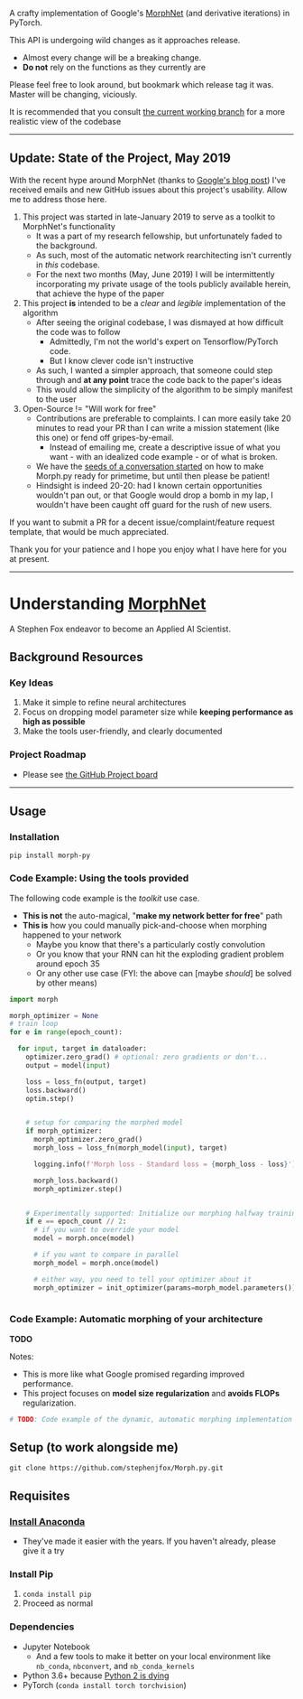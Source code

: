 A crafty implementation of Google's [MorphNet](https://arxiv.org/abs/1711.06798) (and derivative iterations) in PyTorch.

This API is undergoing wild changes as it approaches release.
* Almost every change will be a breaking change.
* __Do not__ rely on the functions as they currently are

Please feel free to look around, but bookmark which release tag it was. Master will be changing, viciously.

It is recommended that you consult [the current working branch](https://github.com/stephenjfox/Morph.py/tree/release/v0.1.0) for a more realistic view of the codebase

---

## Update: State of the Project, May 2019

With the recent hype around MorphNet (thanks to [Google's blog post]) I've received emails and new GitHub
  issues about this project's usability. Allow me to address those here.
1. This project was started in late-January 2019 to serve as a toolkit to MorphNet's functionality
    * It was a part of my research fellowship, but unfortunately faded to the background.
    * As such, most of the automatic network rearchitecting isn't currently in _this_ codebase.
    * For the next two months (May, June 2019) I will be intermittently incorporating my private usage
      of the tools publicly available herein, that achieve the hype of the paper
2. This project __is__ intended to be a _clear_ and _legible_ implementation of the algorithm
    * After seeing the original codebase, I was dismayed at how difficult the code was to follow
      * Admittedly, I'm not the world's expert on Tensorflow/PyTorch code.
      * But I know clever code isn't instructive
    * As such, I wanted a simpler approach, that someone could step through and __at any point__ trace the
      code back to the paper's ideas
    * This would allow the simplicity of the algorithm to be simply manifest to the user
3. Open-Source != "Will work for free"
    * Contributions are preferable to complaints. I can more easily take 20 minutes to read your PR than I
      can write a mission statement (like this one) or fend off gripes-by-email.
      * Instead of emailing me, create a descriptive issue of what you want - with an idealized code example -
        or of what is broken.
    * We have the [seeds of a conversation started](https://github.com/stephenjfox/Morph.py/issues/14) on how
      to make Morph.py ready for primetime, but until then please be patient!
    * Hindsight is indeed 20-20: had I known certain opportunities wouldn't pan out, or that Google would drop
      a bomb in my lap, I wouldn't have been caught off guard for the rush of new users.

If you want to submit a PR for a decent issue/complaint/feature request template, that would be much appreciated.

Thank you for your patience and I hope you enjoy what I have here for you at present.

---

# Understanding [MorphNet](https://arxiv.org/abs/1711.06798)

A Stephen Fox endeavor to become an Applied AI Scientist.

## Background Resources

### Key Ideas

1. Make it simple to refine neural architectures
2. Focus on dropping model parameter size while __keeping performance as high as possible__
3. Make the tools user-friendly, and clearly documented

### Project Roadmap

- Please see [the GitHub Project board](https://github.com/stephenjfox/Morph.py/projects/1)

---

## Usage

### Installation

`pip install morph-py`

### Code Example: Using the tools provided

The following code example is the _toolkit_ use case.
* __This is not__ the auto-magical, "__make my network better for free__" path
* __This is__ how you could manually pick-and-choose when morphing happened to your network
  * Maybe you know that there's a particularly costly convolution
  * Or you know that your RNN can hit the exploding gradient problem around epoch 35
  * Or any other use case (FYI: the above can [maybe _should_] be solved by other means)

```python
import morph

morph_optimizer = None
# train loop
for e in range(epoch_count):

  for input, target in dataloader:
    optimizer.zero_grad() # optional: zero gradients or don't...
    output = model(input)

    loss = loss_fn(output, target)
    loss.backward()
    optim.step()


    # setup for comparing the morphed model
    if morph_optimizer:
      morph_optimizer.zero_grad()
      morph_loss = loss_fn(morph_model(input), target)

      logging.info(f'Morph loss - Standard loss = {morph_loss - loss}')

      morph_loss.backward()
      morph_optimizer.step()


    # Experimentally supported: Initialize our morphing halfway training
    if e == epoch_count // 2:
      # if you want to override your model
      model = morph.once(model)

      # if you want to compare in parallel
      morph_model = morph.once(model)

      # either way, you need to tell your optimizer about it
      morph_optimizer = init_optimizer(params=morph_model.parameters())
      
```

### Code Example: Automatic morphing of your architecture

__TODO__

Notes:
* This is more like what Google promised regarding improved performance.
* This project focuses on __model size regularization__ and __avoids FLOPs__ regularization.

```python
# TODO: Code example of the dynamic, automatic morphing implementation
```


## Setup (to work alongside me)

`git clone https://github.com/stephenjfox/Morph.py.git`

## Requisites

### [Install Anaconda](https://www.anaconda.com/download/)
* They've made it easier with the years. If you haven't already, please give it a try

### Install Pip

1. `conda install pip`
2. Proceed as normal

### Dependencies

- Jupyter Notebook
  * And a few tools to make it better on your local environment like `nb_conda`, `nbconvert`, and `nb_conda_kernels`
- Python 3.6+ because [Python 2 is dying](https://pythonclock.org/)
- PyTorch (`conda install torch torchvision`)


<!-- Links -->

[Google's blog post]: https://ai.googleblog.com/2019/04/morphnet-towards-faster-and-smaller.html
